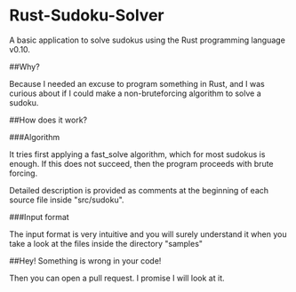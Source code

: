 Rust-Sudoku-Solver
==================

A basic application to solve sudokus using the Rust programming language v0.10.


##Why?

Because I needed an excuse to program something in Rust, and I was curious about if I could make a non-bruteforcing algorithm to solve a sudoku.


##How does it work?

###Algorithm

It tries first applying a fast_solve algorithm, which for most sudokus is enough.
If this does not succeed, then the program proceeds with brute forcing.

Detailed description is provided as comments at the beginning of each source file inside "src/sudoku".

###Input format

The input format is very intuitive and you will surely understand it when you take a look at the files inside the directory "samples"


##Hey! Something is wrong in your code!

Then you can open a pull request. I promise I will look at it.
